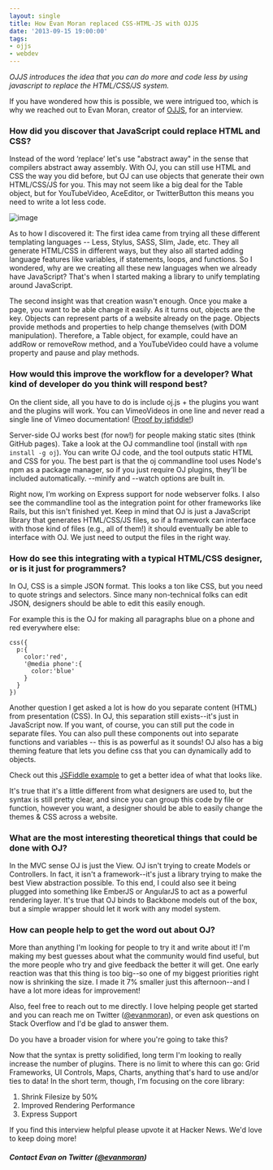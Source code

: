 ```yaml
---
layout: single
title: How Evan Moran replaced CSS-HTML-JS with OJJS
date: '2013-09-15 19:00:00'
tags:
- ojjs
- webdev
---
```


*OJJS introduces the idea that you can do more and code less by using javascript to replace the HTML/CSS/JS system.*

If you have wondered how this is possible, we were intrigued too, which is why we reached out to Evan Moran, creator of [OJJS](http://ojjs.org/),  for an interview.

### How did you discover that JavaScript could replace HTML and CSS?
Instead of the word ‘replace’ let's use "abstract away" in the sense that compilers abstract away assembly. With OJ, you can still use HTML and CSS the way you did before, but OJ can use objects that generate their own HTML/CSS/JS for you. This may not seem like a big deal for the Table object, but for YouTubeVideo, AceEditor, or TwitterButton this means you need to write a lot less code.

![image](http://i.imgur.com/bQgDZqT.jpg)

As to how I discovered it: The first idea came from trying all these different templating languages -- Less, Stylus, SASS, Slim, Jade, etc. They all generate HTML/CSS in different ways, but they also all started adding language features like variables, if statements, loops, and functions. So I wondered, why are we creating all these new languages when we already have JavaScript? That's when I started making a library to unify templating around JavaScript.

The second insight was that creation wasn't enough. Once you make a page, you want to be able change it easily. As it turns out, objects are the key. Objects can represent parts of a website already on the page. Objects provide methods and properties to help change themselves (with DOM manipulation). Therefore, a Table object, for example, could have an addRow or removeRow method, and a YouTubeVideo could have a volume property and pause and play methods.

### How would this improve the workflow for a developer? What kind of developer do you think will respond best?

On the client side, all you have to do is include oj.js + the plugins you want and the plugins will work. You can VimeoVideos in one line and never read a single line of Vimeo documentation! ([Proof by jsfiddle!](http://jsfiddle.net/evanmoran/yPXuL/))

Server-side OJ works best (for now!) for people making static sites (think GitHub pages). Take a look at the OJ commandline tool (install with `npm install -g oj`). You can write OJ code, and the tool outputs static HTML and CSS for you. The best part is that the oj commandline tool uses Node's npm as a package manager, so if you just require OJ plugins, they'll be included automatically. --minify and --watch options are built in.

Right now, I’m working on Express support for node webserver folks. I also see the commandline tool as the integration point for other frameworks like Rails, but this isn't finished yet. Keep in mind that OJ is just a JavaScript library that generates HTML/CSS/JS files, so if a framework can interface with those kind of files (e.g., all of them!) it should eventually be able to interface with OJ. We just need to output the files in the right way.

### How do see this integrating with a typical HTML/CSS designer, or is it just for programmers?

In OJ, CSS is a simple JSON format. This looks a ton like CSS, but you need to quote strings and selectors. Since many non-technical folks can edit JSON, designers should be able to edit this easily enough.

For example this is the OJ for making all paragraphs blue on a phone and red everywhere else:

	css({
      p:{
        color:'red',
        '@media phone':{
          color:'blue'
        }
      }
    })
    
Another question I get asked a lot is how do you separate content (HTML) from presentation (CSS). In OJ, this separation still exists--it's just in JavaScript now. If you want, of course, you can still put the code in separate files. You can also pull these components out into separate functions and variables -- this is as powerful as it sounds! OJ also has a big theming feature that lets you define css that you can dynamically add to objects.

Check out this [JSFiddle example](http://jsfiddle.net/evanmoran/RmM96/) to get a better idea of what that looks like.

It's true that it's a little different from what designers are used to, but the syntax is still pretty clear, and since you can group this code by file or function, however you want, a designer should be able to easily change the themes & CSS across a website.

### What are the most interesting theoretical things that could be done with OJ?

In the MVC sense OJ is just the View. OJ isn't trying to create Models or Controllers. In fact, it isn't a framework--it's just a library trying to make the best View abstraction possible. To this end, I could also see it being plugged into something like EmberJS or AngularJS to act as a powerful rendering layer. It's true that OJ binds to Backbone models out of the box, but a simple wrapper should let it work with any model system.

### How can people help to get the word out about OJ?

More than anything I'm looking for people to try it and write about it! I'm making my best guesses about what the community would find useful, but the more people who try and give feedback the better it will get. One early reaction was that this thing is too big--so one of my biggest priorities right now is shrinking the size. I made it 7% smaller just this afternoon--and I have a lot more ideas for improvement!

Also, feel free to reach out to me directly. I love helping people get started and you can reach me on Twitter ([@evanmoran](https://twitter.com/evanmoran)), or even ask questions on Stack Overflow and I'd be glad to answer them.

Do you have a broader vision for where you're going to take this?

Now that the syntax is pretty solidified, long term I'm looking to really increase the number of plugins. There is no limit to where this can go: Grid Frameworks, UI Controls, Maps, Charts, anything that's hard to use and/or ties to data! In the short term, though, I'm focusing on the core library:

1. Shrink Filesize by 50%
1. Improved Rendering Performance
1. Express Support

If you find this interview helpful please upvote it at Hacker News. We'd love to keep doing more!

##### Contact Evan on Twitter ([@evanmoran](https://twitter.com/evanmoran))
